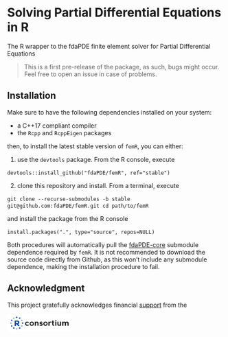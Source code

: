 
# Solving Partial Differential Equations in R

The R wrapper to the fdaPDE finite element solver for Partial
Differential Equations

> This is a first pre-release of the package, as such, bugs might occur.
> Feel free to open an issue in case of problems.

## Installation

Make sure to have the following dependencies installed on your system:

- a C++17 compliant compiler
- the `Rcpp` and `RcppEigen` packages

then, to install the latest stable version of `femR`, you can either:

1.  use the `devtools` package. From the R console, execute

<!-- -->

    devtools::install_github("fdaPDE/femR", ref="stable") 

2.  clone this repository and install. From a terminal, execute

<!-- -->

    git clone --recurse-submodules -b stable git@github.com:fdaPDE/femR.git cd path/to/femR 

and install the package from the R console

    install.packages(".", type="source", repos=NULL) 

Both procedures will automatically pull the
[fdaPDE-core](https://github.com/fdaPDE/fdaPDE-core) submodule
dependence required by `femR`. It is not recommended to download the
source code directly from Github, as this won’t include any submodule
dependence, making the installation procedure to fail.

## Acknowledgment

This project gratefully acknowledges financial
[support](https://www.r-consortium.org/projects) from the

<a href="https://www.r-consortium.org/all-projects/awarded-projects">
<img src="https://raw.githubusercontent.com/RConsortium/artwork/main/r_consortium/R_Consortium-logo-horizontal-color.png" width="150">
</a>
